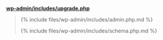<p><b><a href="https://developer.wordpress.org/reference/files/wp-admin/includes/upgrade.php/">wp-admin/includes/upgrade.php</a></b></p>

<blockquote>

{% include files/wp-admin/includes/admin.php.md %}

{% include files/wp-admin/includes/schema.php.md %}

</blockquote>
